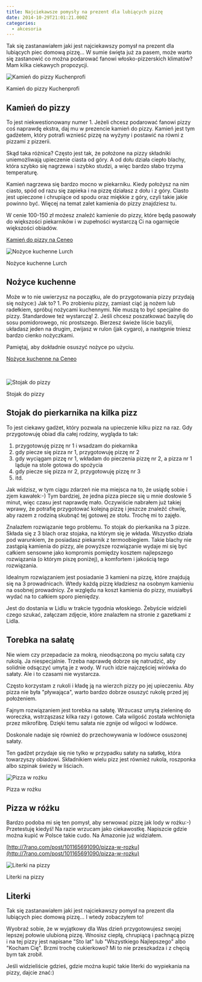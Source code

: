 ```yaml
---
title: Najciekawsze pomysły na prezent dla lubiących pizzę
date: 2014-10-29T21:01:21.000Z
categories: 
  - akcesoria
---
```


Tak się zastanawiałem jaki jest najciekawszy pomysł na prezent dla lubiących piec domową pizzę… W sumie święta już za pasem, może warto się zastanowić co można podarować fanowi włosko-pizzerskich klimatów? Mam kilka ciekawych propozycji.

![Kamień do pizzy Kuchenprofi](kamien-do-pizzy-kuchenprofi-300x300.jpg)

Kamień do pizzy Kuchenprofi

## Kamień do pizzy

To jest niekwestionowany numer 1. Jeżeli chcesz podarować fanowi pizzy coś naprawdę ekstra, daj mu w prezencie kamień do pizzy. Kamień jest tym gadżetem, który potrafi wznieść pizzę na wyżyny i postawić na równi z pizzami z pizzerii.

Skąd taka różnica? Często jest tak, że położone na pizzy składniki uniemożliwają upieczenie ciasta od góry. A od dołu działa ciepło blachy, która szybko się nagrzewa i szybko studzi, a więc bardzo słabo trzyma temperaturę.

Kamień nagrzewa się bardzo mocno w piekarniku. Kiedy położysz na nim ciasto, spód od razu się zapieka i na pizzę działasz z dołu i z góry. Ciasto jest upieczone i chrupiące od spodu oraz miękkie z góry, czyli takie jakie powinno być. Więcej na temat zalet kamienia do pizzy znajdziesz tu.

W cenie 100-150 zł możesz znaleźć kamienie do pizzy, które będą pasowały do większości piekarników i w zupełności wystarczą Ci na ogarnięcie większości obiadów.

[Kamień do pizzy na Ceneo](http://www.ceneo.pl/12797711#cid=7705&pid=5958)

![Nożyce kuchenne Lurch](i-lurch-nozyce-kuchenne-uniwersalne-lu-00010019-158x300.jpg)

Nożyce kuchenne Lurch

## Nożyce kuchenne

Może w to nie uwierzysz na początku, ale do przygotowania pizzy przydają się nożyce:) Jak to? 1. Po zrobieniu pizzy, zamiast ciąć ją nożem lub radełkiem, spróbuj nożycami kuchennymi. Nie muszą to być specjalne do pizzy. Standardowe też wystarczą! 2. Jeśli chcesz poszatkować bazylię do sosu pomidorowego, nic prostszego. Bierzesz świeże liście bazylii, układasz jeden na drugim, zwijasz w rulon (jak cygaro), a następnie tniesz bardzo cienko nożyczkami.

Pamiętaj, aby dokładnie osuszyć nożyce po użyciu.

[Nożyce kuchenne na Ceneo](http://www.ceneo.pl/10982390#cid=7705&pid=5958)

 

![Stojak do pizzy](stojak-do-pizzy-300x201.jpg)

Stojak do pizzy

## Stojak do pierkarnika na kilka pizz

To jest ciekawy gadżet, który pozwala na upieczenie kilku pizz na raz. Gdy przygotowuję obiad dla całej rodziny, wygląda to tak:

1. przygotowuję pizzę nr 1 i wsadzam do piekarnika
2. gdy piecze się pizza nr 1, przygotowuję pizzę nr 2
3. gdy wyciągam pizzę nr 1, wkładam do pieczenia pizzę nr 2, a pizza nr 1 ląduje na stole gotowa do spożycia
4. gdy piecze się pizza nr 2, przygotowuję pizzę nr 3
5. itd.

Jak widzisz, w tym ciągu zdarzeń nie ma miejsca na to, że usiądę sobie i zjem kawałek:-) Tym bardziej, że jedna pizza piecze się u mnie dosłowie 5 minut, więc czasu jest naprawdę mało. Oczywiście nabrałem już takiej wprawy, że potrafię przygotować kolejną pizzę i jeszcze znaleźć chwilę, aby razem z rodziną skubnąć tej gotowej ze stołu. Trochę mi to zajęło.

Znalazłem rozwiązanie tego problemu. To stojak do pierkanika na 3 pizze. Składa się z 3 blach oraz stojaka, na którym się je wkłada. Wszystko działa pod warunkiem, że posiadasz piekarnik z termoobiegiem. Takie blachy nie zastąpią kamienia do pizzy, ale powyższe rozwiązanie wydaje mi się być całkiem sensowne jako kompromis pomiędzy kosztem najlepszego rozwiązania (o którym piszę poniżej), a komfortem i jakością tego rozwiązania.

Idealnym rozwiązaniem jest posiadanie 3 kamieni na pizzę, które znajdują się na 3 prowadnicach. Wtedy każdą pizzę kładziesz na osobnym kamieniu na osobnej prowadnicy. Ze względu na koszt kamienia do pizzy, musiałbyś wydać na to całkiem sporo pieniędzy.

Jest do dostania w Lidlu w trakcie tygodnia włoskiego. Żebyście widzieli czego szukać, załączam zdjęcie, które znalazłem na stronie z gazetkami z Lidla.

## Torebka na sałatę

Nie wiem czy przepadacie za mokrą, nieodsączoną po myciu sałatą czy rukolą. Ja niespecjalnie. Trzeba naprawdę dobrze się natrudzić, aby solidnie odsączyć umytą je z wody. W ruch idzie najczęściej wirówka do sałaty. Ale i to czasami nie wystarcza.

Często korzystam z rukoli i kładę ją na wierzch pizzy po jej upieczeniu. Aby pizza nie była "pływająca", warto bardzo dobrze osuszyć rukolę przed jej położeniem.

Fajnym rozwiązaniem jest torebka na sałatę. Wrzucasz umytą zieleninę do woreczka, wstrząszasz kilka razy i gotowe. Cała wilgość została wchłonięta przez mikrofibrę. Dzięki temu sałata nie zgnije od wilgoci w lodówce.

Doskonale nadaje się również do przechowywania w lodówce osuszonej sałaty.

Ten gadżet przydaje się nie tylko w przypadku sałaty na sałatkę, która towarzyszy obiadowi. Składnikiem wielu pizz jest również rukola, roszponka albo szpinak świeży w liściach.

![Pizza w rożku](pizza-rozek-300x180.jpg)

Pizza w rożku

## Pizza w różku

Bardzo podoba mi się ten pomysł, aby serwować pizzę jak lody w rożku:-) Przetestuję kiedyś! Na razie wrzucam jako ciekawostkę. Napiszcie gdzie można kupić w Polsce takie cudo. Na Amazonie już widziałem.

[http://7rano.com/post/101165691090/pizza-w-rozku](http://7rano.com/post/101165691090/pizza-w-rozku)

![Literki na pizzy](pizza-pomysl-na-prezent-300x201.jpg)

Literki na pizzy

## Literki

Tak się zastanawiałem jaki jest najciekawszy pomysł na prezent dla lubiących piec domową pizzę… I wtedy zobaczyłem to!

Wyobraź sobie, że w wyjątkowy dla Was dzień przygotowujesz swojej lepszej połowie ulubioną pizzę. Wnosisz ciepłą, chrupiącą i pachnącą pizzę i na tej pizzy jest napisane "Sto lat" lub "Wszystkiego Najlepszego" albo "Kocham Cię". Brzmi trochę cukierkowo? Mi to nie przeszkadza i z chęcią bym tak zrobił.

Jeśli widzieliście gdzieś, gdzie można kupić takie literki do wypiekania na pizzy, dajcie znać:)
